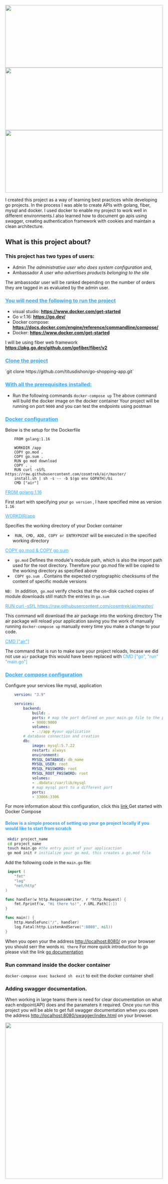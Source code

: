 <a href="#"><img width="100%" src="https://raw.githubusercontent.com/titusdishon/titusdishon/master/golang.svg" height="200px"/>
</a>
<a href="#"><img width="100%" src="https://raw.githubusercontent.com/titusdishon/titusdishon/master/docker.svg"  height="200px"/>
</a>
<a href="#"><img width="100%" src="https://raw.githubusercontent.com/titusdishon/titusdishon/master/mysql.svg" height="200px"/>
</a>
<p>I created this project as a way of learning best practices while developing go projects. In the process I was able to create APIs with golang, fiber, mysql and docker. I used docker to enable my project to work well in different environments.I also learned how to document go apis using swagger, creating authentication framework with cookies and maintain a clean architecture.</p>

## What is this project about?
### This project has two types of users:
<ul>
<li>Admin <i>The administrative user who does system configuration</i> and,</li>
<li>Ambassador <i>A user who advertises products belonging to the site </i> </li>
</ul>
The ambassodar user will be ranked depending on the number of orders they are tagged in as evaluated by the admin user.


<h3 style="color:#33A8FF"><u>You will need the following to run the project</u></h3>

- visual studio: **https://www.docker.com/get-started**
- Go v:1.16: **https://go.dev/**
- Docker compose: **https://docs.docker.com/engine/reference/commandline/compose/**
- Docker: **https://www.docker.com/get-started**

I will be using fiber web framework **https://pkg.go.dev/github.com/gofiber/fiber/v2**

<h3 style="color:#33A8FF"> <u>Clone the project</u> </h3>
`git clone https://github.com/titusdishon/go-shopping-app.git`


<h3 style="color:#33A8FF"><u>With all the prerequisites installed:</u></h3>


- Run the following commands `docker-compose up`
The above command will build the docker image on the docker container 
Your project will be running on port `9000`  and you can test the endpoints using postman

<h3 style="color:#33A8FF"><u>Docker configuration</u></h3>

Below is the setup for the Dockerfile 

```Docker
    FROM golang:1.16

    WORKDIR /app
    COPY go.mod .
    COPY go.sum .
    RUN go mod download
    COPY . .
    RUN curl -sSfL https://raw.githubusercontent.com/cosmtrek/air/master/
    install.sh | sh -s -- -b $(go env GOPATH)/bi 
    CMD ["air"] 

```

<u style="color:#33A8FF">
FROM golang:1.16
</u>

First start with specifying your `go version` , I have specified mine as version `1.16`

 
<u style="color:#33A8FF">
WORKDIR/app
</u>

Specifies the working directory of your Docker container
- ` RUN, CMD, ADD, COPY or ENTRYPOINT` will be executed in the specified working directory
  

<u style="color:#33A8FF">
 COPY go.mod & COPY go.sum
</u>

- ` go.mod` Defines the module's module path, which is also the import path used for the root directory. Therefore your go.mod file will be copied to the working directory as specified above
- ` COPY go.sum .`Contains the expected cryptographic checksums of the content of specific module versions

 `NB: ` In addition,` go.mod` verify checks that the on-disk cached copies of module downloads still match the entries in `go.sum`

 <u style="color:#33A8FF">
  RUN curl -sSfL https://raw.githubusercontent.com/cosmtrek/air/master/ 
 </u>

This command will download the air package into the working directory
The air package will reload your application saving you the work of manually running `docker-compose up` manually every time you make a change to your code.

<u style="color:#33A8FF">
 CMD ["air"]
</u>

The command that is run to make sure your project reloads, Incase we did not use `air` package this would have been replaced with  <span style="color:#33A8FF"> CMD ["go", "run" "main.go"]</span>


<h3 style="color:#33A8FF"><u>Docker compose configuration</u></h3>
Configure your services like mysql, application

```Yaml
    version: "3.9"

    services:
        backend:
            build: .
            ports: # map the port defined on your main.go file to the port exposed  by container
            - 9000:9000
            volumes:
            - .:/app #your application
        # database connection and creation
        db:
            image: mysql:5.7.22
            restart: always
            environment:
            MYSQL_DATABASE: db_name
            MYSQL_USER: root
            MYSQL_PASSWORD: root
            MYSQL_ROOT_PASSWORD: root
            volumes:
            - .dbdata:/var/lib/mysql
            # map mysql port to a different port
            ports:
            - 33066:3306


```
For more information about this configuration, click this [ link ](https://docs.docker.com/compose/gettingstarted/) Get started with Docker Compose 
 
<h4 style="color:#33A8FF">Below is a  simple process of setting up your go project locally if you would like to start from scratch</h4>

```bash
 mkdir project_name
 cd project_name
 touch main.go #the entry point of your applicaction
 go mod init # initialize your go mod, this creates a go.mod file

```
Add the following code in the `main.go` file:
```go
 import (
    "fmt"
    "log"
    "net/http"
)

func handler(w http.ResponseWriter, r *http.Request) {
    fmt.Fprintf(w, "Hi there %s!", r.URL.Path[1:])
}

func main() {
    http.HandleFunc("/", handler)
    log.Fatal(http.ListenAndServe(":8080", nil))
}

```

When you open your the address [http://localhost:8080/](http://localhost:8080/) on your browser you should serr the words `Hi there`
For more quick introduction to go please visit the link [go documentation](https://golang.org/doc/)


### Run command inside the docker container 
`docker-compose exec backend sh `
`exit` to exit the docker container shell 

### Adding swagger documentation. 
When working in large teams there is need for clear documentation on what each endpoint(API) does and the paramaters it required.
 Once you run this project you will be able to get full swagger documentation when you open the address  [http://localhost:8080/swagger/index.html](http://localhost:8080/swagger/index.html) on your browser.
 
 <a href="#"><img width="100%" src="https://raw.githubusercontent.com/titusdishon/titusdishon/master/swagger.png" height="500px"/>
</a>